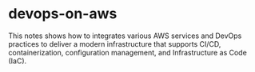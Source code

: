 # devops-on-aws
This notes shows how to integrates various AWS services and DevOps practices to deliver a modern infrastructure that supports CI/CD, containerization, configuration management, and Infrastructure as Code (IaC).
